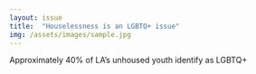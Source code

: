 ```yaml
---
layout: issue
title:  "Houselessness is an LGBTQ+ issue"
img: /assets/images/sample.jpg
---
```

Approximately 40% of LA’s unhoused youth identify as LGBTQ+
